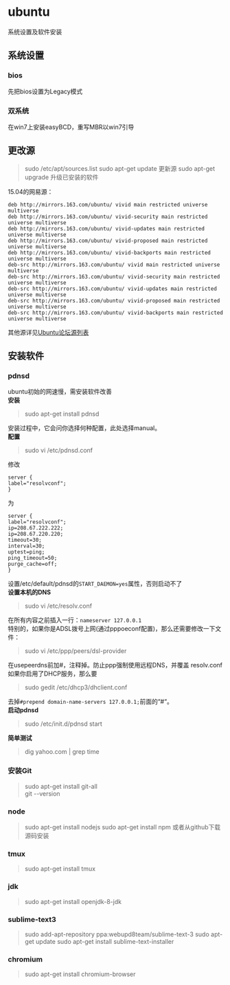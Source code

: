 # ubuntu
系统设置及软件安装
## 系统设置
### bios
先把bios设置为Legacy模式  
### 双系统
在win7上安装easyBCD，重写MBR以win7引导
## 更改源
> sudo /etc/apt/sources.list 
> sudo apt-get update 更新源 
> sudo apt-get upgrade 升级已安装的软件

15.04的网易源：  
```
deb http://mirrors.163.com/ubuntu/ vivid main restricted universe multiverse
deb http://mirrors.163.com/ubuntu/ vivid-security main restricted universe multiverse
deb http://mirrors.163.com/ubuntu/ vivid-updates main restricted universe multiverse
deb http://mirrors.163.com/ubuntu/ vivid-proposed main restricted universe multiverse
deb http://mirrors.163.com/ubuntu/ vivid-backports main restricted universe multiverse
deb-src http://mirrors.163.com/ubuntu/ vivid main restricted universe multiverse
deb-src http://mirrors.163.com/ubuntu/ vivid-security main restricted universe multiverse
deb-src http://mirrors.163.com/ubuntu/ vivid-updates main restricted universe multiverse
deb-src http://mirrors.163.com/ubuntu/ vivid-proposed main restricted universe multiverse
deb-src http://mirrors.163.com/ubuntu/ vivid-backports main restricted universe multiverse
```
其他源详见[Ubuntu论坛源列表](http://wiki.ubuntu.com.cn/%E6%BA%90%E5%88%97%E8%A1%A8)

## 安装软件

### pdnsd  
ubuntu初始的网速慢，需安装软件改善  
__安装__

> sudo apt-get install pdnsd

安装过程中，它会问你选择何种配置，此处选择manual。  
__配置__

> sudo vi /etc/pdnsd.conf

修改
```
server {
label="resolvconf";
}
```
为
```
server {
label="resolvconf";
ip=208.67.222.222;
ip=208.67.220.220;
timeout=30;
interval=30;
uptest=ping;
ping_timeout=50;
purge_cache=off;
}  
```
设置/etc/default/pdnsd的`START_DAEMON=yes`属性，否则启动不了  
__设置本机的DNS__

> sudo vi /etc/resolv.conf

在所有内容之前插入一行：`nameserver 127.0.0.1`  
特别的，如果你是ADSL拨号上网(通过pppoeconf配置)，那么还需要修改一下文件：  
> sudo vi /etc/ppp/peers/dsl-provider

在usepeerdns前加#，注释掉。防止ppp强制使用远程DNS，并覆盖 resolv.conf  
如果你启用了DHCP服务，那么要  

> sudo gedit /etc/dhcp3/dhclient.conf

去掉`#prepend domain-name-servers 127.0.0.1;`前面的“#“。  
__启动pdnsd__

> sudo /etc/init.d/pdnsd start

__简单测试__

> dig yahoo.com | grep time  

### 安装Git
> sudo apt-get install git-all  
> git --version

### node
> sudo apt-get install nodejs
> sudo apt-get install npm
或者从github下载源码安装

### tmux
> sudo apt-get install tmux

### jdk
> sudo apt-get install openjdk-8-jdk

### sublime-text3
> sudo add-apt-repository ppa:webupd8team/sublime-text-3
> sudo apt-get update
> sudo apt-get install sublime-text-installer

### chromium
> sudo apt-get install chromium-browser
